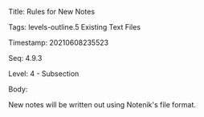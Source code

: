Title:  Rules for New Notes

Tags:   levels-outline.5 Existing Text Files

Timestamp: 20210608235523

Seq:    4.9.3

Level:  4 - Subsection

Body: 

New notes will be written out using Notenik's file format. 

